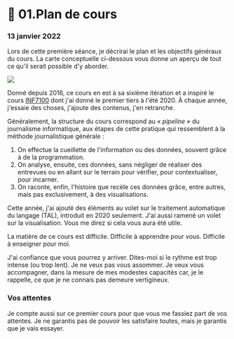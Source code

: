 # 🤖 01.Plan de cours

### 13 janvier 2022

Lors de cette première séance, je décrirai le plan et les objectifs généraux du cours. La carte conceptuelle ci-dessous vous donne un aperçu de tout ce qu'il serait possible d'y aborder.

![](../.gitbook/assets/JdeD\_concepts.jpg)

Donné depuis 2016, ce cours en est à sa sixième itération et a inspiré le cours [INF7100](https://etudier.uqam.ca/cours?sigle=INF7100) dont j'ai donné le premier tiers à l'été 2020. À chaque année, j'essaie des choses, j'ajoute des contenus, j'en retranche.

Généralement, la structure du cours correspond au _« pipeline »_ du journalisme informatique, aux étapes de cette pratique qui ressemblent à la méthode journalistique générale :

1. On effectue la cueillette de l'information ou des données, souvent grâce à de la programmation.
2. On analyse, ensuite, ces données, sans négliger de réaliser des entrevues ou en allant sur le terrain pour vérifier, pour contextualiser, pour incarner.
3. On raconte, enfin, l'histoire que recèle ces données grâce, entre autres, mais pas exclusivement, à des visualisations.

Cette année, j'ai ajouté des éléments au volet sur le traitement automatique du langage (TAL), introduit en 2020 seulement. J'ai aussi ramené un volet sur la visualisation. Vous me direz si cela vous aura été utile.

La matière de ce cours est difficile. Difficile à apprendre pour vous. Difficile à enseigner pour moi.

J'ai confiance que vous pourrez y arriver. Dites-moi si le rythme est trop intense (ou trop lent). Je ne veux pas vous assommer. Je veux vous accompagner, dans la mesure de mes modestes capacités car, je le rappelle, ce que je ne connais pas demeure vertigineux.

### Vos attentes

Je compte aussi sur ce premier cours pour que vous me fassiez part de vos attentes. Je ne garantis pas de pouvoir les satisfaire toutes, mais je garantis que je vais essayer.&#x20;
